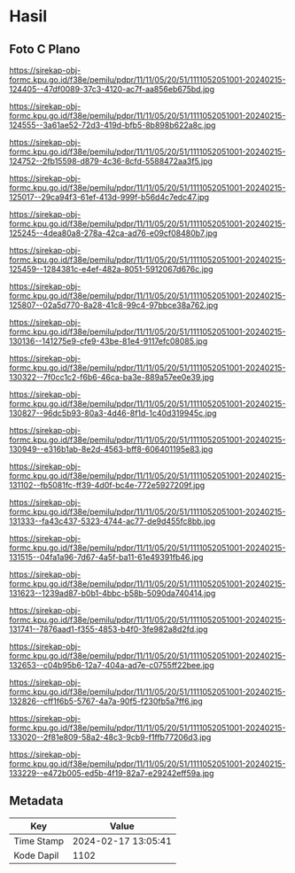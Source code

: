 # Hasil

## Foto C Plano

https://sirekap-obj-formc.kpu.go.id/f38e/pemilu/pdpr/11/11/05/20/51/1111052051001-20240215-124405--47df0089-37c3-4120-ac7f-aa856eb675bd.jpg

https://sirekap-obj-formc.kpu.go.id/f38e/pemilu/pdpr/11/11/05/20/51/1111052051001-20240215-124555--3a61ae52-72d3-419d-bfb5-8b898b622a8c.jpg

https://sirekap-obj-formc.kpu.go.id/f38e/pemilu/pdpr/11/11/05/20/51/1111052051001-20240215-124752--2fb15598-d879-4c36-8cfd-5588472aa3f5.jpg

https://sirekap-obj-formc.kpu.go.id/f38e/pemilu/pdpr/11/11/05/20/51/1111052051001-20240215-125017--29ca94f3-61ef-413d-999f-b56d4c7edc47.jpg

https://sirekap-obj-formc.kpu.go.id/f38e/pemilu/pdpr/11/11/05/20/51/1111052051001-20240215-125245--4dea80a8-278a-42ca-ad76-e09cf08480b7.jpg

https://sirekap-obj-formc.kpu.go.id/f38e/pemilu/pdpr/11/11/05/20/51/1111052051001-20240215-125459--1284381c-e4ef-482a-8051-5912067d676c.jpg

https://sirekap-obj-formc.kpu.go.id/f38e/pemilu/pdpr/11/11/05/20/51/1111052051001-20240215-125807--02a5d770-8a28-41c8-99c4-97bbce38a762.jpg

https://sirekap-obj-formc.kpu.go.id/f38e/pemilu/pdpr/11/11/05/20/51/1111052051001-20240215-130136--141275e9-cfe9-43be-81e4-9117efc08085.jpg

https://sirekap-obj-formc.kpu.go.id/f38e/pemilu/pdpr/11/11/05/20/51/1111052051001-20240215-130322--7f0cc1c2-f6b6-46ca-ba3e-889a57ee0e39.jpg

https://sirekap-obj-formc.kpu.go.id/f38e/pemilu/pdpr/11/11/05/20/51/1111052051001-20240215-130827--96dc5b93-80a3-4d46-8f1d-1c40d319945c.jpg

https://sirekap-obj-formc.kpu.go.id/f38e/pemilu/pdpr/11/11/05/20/51/1111052051001-20240215-130949--e316b1ab-8e2d-4563-bff8-606401195e83.jpg

https://sirekap-obj-formc.kpu.go.id/f38e/pemilu/pdpr/11/11/05/20/51/1111052051001-20240215-131102--fb5081fc-ff39-4d0f-bc4e-772e5927209f.jpg

https://sirekap-obj-formc.kpu.go.id/f38e/pemilu/pdpr/11/11/05/20/51/1111052051001-20240215-131333--fa43c437-5323-4744-ac77-de9d455fc8bb.jpg

https://sirekap-obj-formc.kpu.go.id/f38e/pemilu/pdpr/11/11/05/20/51/1111052051001-20240215-131515--04fa1a96-7d67-4a5f-ba11-61e49391fb46.jpg

https://sirekap-obj-formc.kpu.go.id/f38e/pemilu/pdpr/11/11/05/20/51/1111052051001-20240215-131623--1239ad87-b0b1-4bbc-b58b-5090da740414.jpg

https://sirekap-obj-formc.kpu.go.id/f38e/pemilu/pdpr/11/11/05/20/51/1111052051001-20240215-131741--7876aad1-f355-4853-b4f0-3fe982a8d2fd.jpg

https://sirekap-obj-formc.kpu.go.id/f38e/pemilu/pdpr/11/11/05/20/51/1111052051001-20240215-132653--c04b95b6-12a7-404a-ad7e-c0755ff22bee.jpg

https://sirekap-obj-formc.kpu.go.id/f38e/pemilu/pdpr/11/11/05/20/51/1111052051001-20240215-132826--cff1f6b5-5767-4a7a-90f5-f230fb5a7ff6.jpg

https://sirekap-obj-formc.kpu.go.id/f38e/pemilu/pdpr/11/11/05/20/51/1111052051001-20240215-133020--2f81e809-58a2-48c3-9cb9-f1ffb77206d3.jpg

https://sirekap-obj-formc.kpu.go.id/f38e/pemilu/pdpr/11/11/05/20/51/1111052051001-20240215-133229--e472b005-ed5b-4f19-82a7-e29242eff59a.jpg


## Metadata

| Key        | Value               |
| ---------- | ------------------- |
| Time Stamp | 2024-02-17 13:05:41 |
| Kode Dapil | 1102                |



